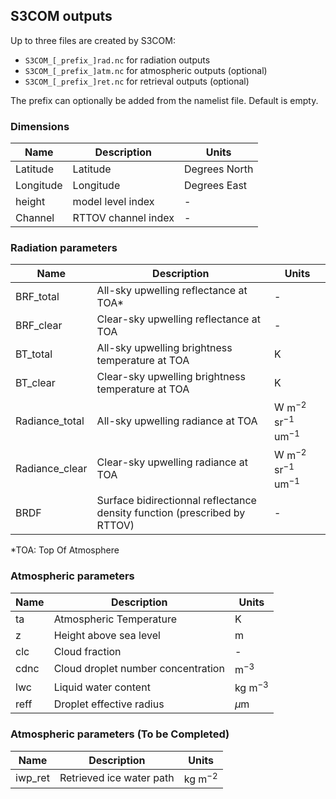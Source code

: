 ## S3COM outputs

Up to three files are created by S3COM:
- `S3COM_[_prefix_]rad.nc` for radiation outputs
- `S3COM_[_prefix_]atm.nc` for atmospheric outputs (optional)
- `S3COM_[_prefix_]ret.nc` for retrieval outputs (optional)

The prefix can optionally be added from the namelist file. Default is empty.


### Dimensions

| Name | Description | Units |
| --- | --- | --- | 
| Latitude | Latitude| Degrees North | 
| Longitude | Longitude | Degrees East |
| height | model level index | - |
| Channel | RTTOV channel index | - |


### Radiation parameters

| Name | Description | Units |
| --- | --- | --- | 
| BRF_total | All-sky upwelling reflectance at TOA* | - | 
| BRF_clear | Clear-sky upwelling reflectance at TOA | - |
| BT_total | All-sky upwelling brightness temperature at TOA | K |
| BT_clear | Clear-sky upwelling brightness temperature at TOA | K |
| Radiance_total | All-sky upwelling radiance at TOA | $\mathrm{W}$ $\mathrm{m}^{-2}$ $\mathrm{sr}^{-1}$ $\mathrm{um}^{-1}$  | 
| Radiance_clear | Clear-sky upwelling radiance at TOA | $\mathrm{W}$ $\mathrm{m}^{-2}$ $\mathrm{sr}^{-1}$ $\mathrm{um}^{-1}$ |
| BRDF | Surface bidirectionnal reflectance density function (prescribed by RTTOV) | - |

*TOA: Top Of Atmosphere

### Atmospheric parameters

| Name | Description | Units |
| --- | --- | --- | 
| ta | Atmospheric Temperature | K | 
| z | Height above sea level | m |
| clc | Cloud fraction | - |
| cdnc | Cloud droplet number concentration | $\mathrm{m}^{-3}$ |
| lwc | Liquid water content | $\mathrm{kg}$ $\mathrm{m}^{-3}$ | 
| reff | Droplet effective radius| $\mu \mathrm{m}$ |


### Atmospheric parameters (To be Completed)

| Name | Description | Units |
| --- | --- | --- | 
| iwp_ret | Retrieved ice water path| kg $\mathrm{m}^{-2}$ | 
